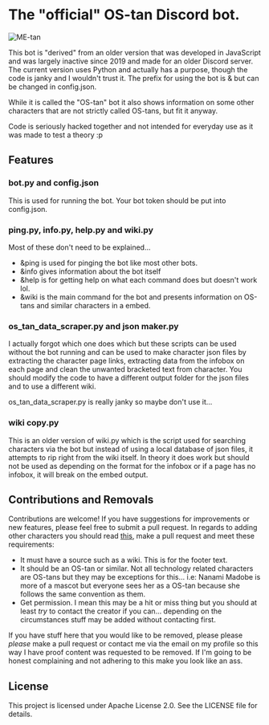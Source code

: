# The "official" OS-tan Discord bot.

![ME-tan](https://raw.githubusercontent.com/SpaceboyRoss01/metan-discord/master/icon.jpg)

This bot is "derived" from an older version that was developed in JavaScript and was largely inactive since 2019 and made for an older Discord server. The current version uses Python and actually has a purpose, though the code is janky and I wouldn't trust it. The prefix for using the bot is & but can be changed in config.json.

While it is called the "OS-tan" bot it also shows information on some other characters that are not strictly called OS-tans, but fit it anyway.

Code is seriously hacked together and not intended for everyday use as it was made to test a theory :p

## Features

### bot.py and config.json

This is used for running the bot. Your bot token should be put into config.json.

### ping.py, info.py, help.py and wiki.py

Most of these don't need to be explained...

- &ping is used for pinging the bot like most other bots.
- &info gives information about the bot itself
- &help is for getting help on what each command does but doesn't work lol.
- &wiki is the main command for the bot and presents information on OS-tans and similar characters in a embed.

### os_tan_data_scraper.py and json maker.py

I actually forgot which one does which but these scripts can be used without the bot running and can be used to make character json files by extracting the character page links, extracting data from the infobox on each page and clean the unwanted bracketed text from character. You should modify the code to have a different output folder for the json files and to use a different wiki.

os_tan_data_scraper.py is really janky so maybe don't use it...

### wiki copy.py

This is an older version of wiki.py which is the script used for searching characters via the bot but instead of using a local database of json files, it attempts to rip right from the wiki itself. In theory it does work but should not be used as depending on the format for the infobox or if a page has no infobox, it will break on the embed output.

## Contributions and Removals

Contributions are welcome! If you have suggestions for improvements or new features, please feel free to submit a pull request. In regards to adding other characters you should read [this](https://github.com/Sinclair-Speccy/metan-discord/blob/master/characters/readme.md), make a pull request and meet these requirements:
 
- It must have a source such as a wiki. This is for the footer text.
- It should be an OS-tan or similar. Not all technology related characters are OS-tans but they may be exceptions for this... i.e: Nanami Madobe is more of a mascot but everyone sees her as a OS-tan because she follows the same convention as them.
- Get permission. I mean this may be a hit or miss thing but you should at least *try* to contact the creator if you can... depending on the circumstances stuff may be added without contacting first.

If you have stuff here that you would like to be removed, please please *please* make a pull request or contact me via the email on my profile so this way I have proof content was requested to be removed. If I'm going to be honest complaining and not adhering to this make you look like an ass.

## License

This project is licensed under Apache License 2.0. See the LICENSE file for details.
